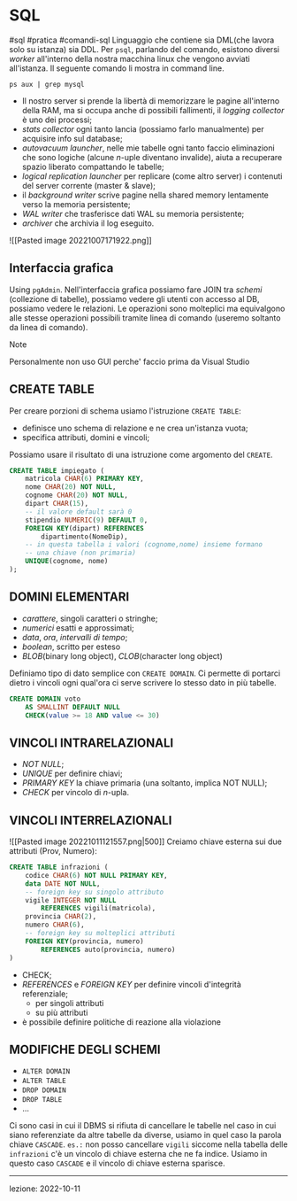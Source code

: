 # SQL
#sql #pratica #comandi-sql
Linguaggio che contiene sia DML(che lavora solo su istanza) sia DDL.
Per `psql`, parlando del comando, esistono diversi *worker* all'interno della nostra macchina linux che vengono avviati all'istanza. Il seguente comando li mostra in command line.
```
ps aux | grep mysql
```

- Il nostro server si prende la libertà di memorizzare le pagine all'interno della RAM, ma si occupa anche di possibili fallimenti, il *logging collector* è uno dei processi;
- *stats collector* ogni tanto lancia (possiamo farlo manualmente) per acquisire info sul database;
- *autovacuum launcher*, nelle mie tabelle ogni tanto faccio eliminazioni che sono logiche (alcune $n$-uple diventano invalide), aiuta a recuperare spazio liberato compattando le tabelle;
- *logical replication launcher* per replicare (come altro server) i contenuti del server corrente (master & slave);
- il *background writer* scrive pagine nella shared memory lentamente verso la memoria persistente;
- *WAL writer* che trasferisce dati WAL su memoria persistente;
- *archiver* che archivia il log eseguito.

![[Pasted image 20221007171922.png]]

## Interfaccia grafica
Using `pgAdmin`.
Nell'interfaccia grafica possiamo fare JOIN tra *schemi* (collezione di tabelle), possiamo vedere gli utenti con accesso al DB, possiamo vedere le relazioni. Le operazioni sono molteplici ma equivalgono alle stesse operazioni possibili tramite linea di comando (useremo soltanto da linea di comando).
> [!note]
> Personalmente non uso GUI perche' faccio prima da Visual Studio


## CREATE TABLE
Per creare porzioni di schema usiamo l'istruzione `CREATE TABLE`:
- definisce uno schema di relazione e ne crea un'istanza vuota;
- specifica attributi, domini e vincoli;

Possiamo usare il risultato di una istruzione come argomento del `CREATE`.

```sql
CREATE TABLE impiegato (
	matricola CHAR(6) PRIMARY KEY,
	nome CHAR(20) NOT NULL,
	cognome CHAR(20) NOT NULL,
	dipart CHAR(15),
	-- il valore default sarà 0
	stipendio NUMERIC(9) DEFAULT 0,
	FOREIGN KEY(dipart) REFERENCES
		dipartimento(NomeDip),
	-- in questa tabella i valori (cognome,nome) insieme formano
	-- una chiave (non primaria)
	UNIQUE(cognome, nome)
);
```

## DOMINI ELEMENTARI
- *carattere*, singoli caratteri o stringhe;
- *numerici* esatti e approssimati;
- *data*, *ora*, *intervalli di tempo*;
- *boolean*, scritto per esteso
- *BLOB*(binary long object), *CLOB*(character long object)

Definiamo tipo di dato semplice con `CREATE DOMAIN`.
Ci permette di portarci dietro i vincoli ogni qual'ora ci serve scrivere lo stesso dato in più tabelle.
```sql
CREATE DOMAIN voto
	AS SMALLINT DEFAULT NULL
	CHECK(value >= 18 AND value <= 30)
```

## VINCOLI INTRARELAZIONALI
- *NOT NULL*;
- *UNIQUE* per definire chiavi;
- *PRIMARY KEY* la chiave primaria (una soltanto, implica NOT NULL);
- *CHECK* per vincolo di $n$-upla.

## VINCOLI INTERRELAZIONALI
![[Pasted image 20221011121557.png|500]]
Creiamo chiave esterna sui due attributi (Prov, Numero):
```sql
CREATE TABLE infrazioni (
	codice CHAR(6) NOT NULL PRIMARY KEY,
	data DATE NOT NULL,
	-- foreign key su singolo attributo
	vigile INTEGER NOT NULL
		REFERENCES vigili(matricola),
	provincia CHAR(2),
	numero CHAR(6),
	-- foreign key su molteplici attributi
	FOREIGN KEY(provincia, numero)
		REFERENCES auto(provincia, numero)
)
```

- CHECK;
- *REFERENCES* e *FOREIGN KEY* per definire vincoli d'integrità referenziale;
	- per singoli attributi
	- su più attributi
- è possibile definire politiche di reazione alla violazione

## MODIFICHE DEGLI SCHEMI
- `ALTER DOMAIN`
- `ALTER TABLE`
- `DROP DOMAIN`
- `DROP TABLE`
- ...

Ci sono casi in cui il DBMS si rifiuta di cancellare le tabelle nel caso in cui siano referenziate da altre tabelle da diverse, usiamo in quel caso la parola chiave `CASCADE`.
`es.:` non posso cancellare `vigili` siccome nella tabella delle `infrazioni` c'è un vincolo di chiave esterna che ne fa indice. Usiamo in questo caso `CASCADE` e il vincolo di chiave esterna sparisce.

---
lezione: 2022-10-11
